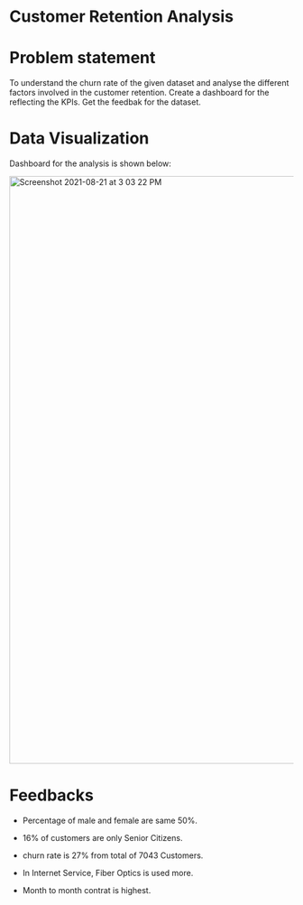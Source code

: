 # Customer Retention Analysis
# Problem statement
To understand the churn rate of the given dataset and analyse the different factors involved in the customer retention.
Create a dashboard for the reflecting the KPIs.
Get the feedbak for the dataset.

# Data Visualization

Dashboard for the analysis is shown below:

<img width="1042" alt="Screenshot 2021-08-21 at 3 03 22 PM" src="https://github.com/sruthi-sru/power-bi/assets/71058362/adf527dd-5c3b-4bc2-ba13-1fe834740042">



# Feedbacks

* Percentage of male and female are same 50%.
 
* 16% of customers are only Senior Citizens.
  
* churn rate is 27% from total of 7043 Customers.
  
* In Internet Service, Fiber Optics is used more.
  
* Month to month contrat is highest.

